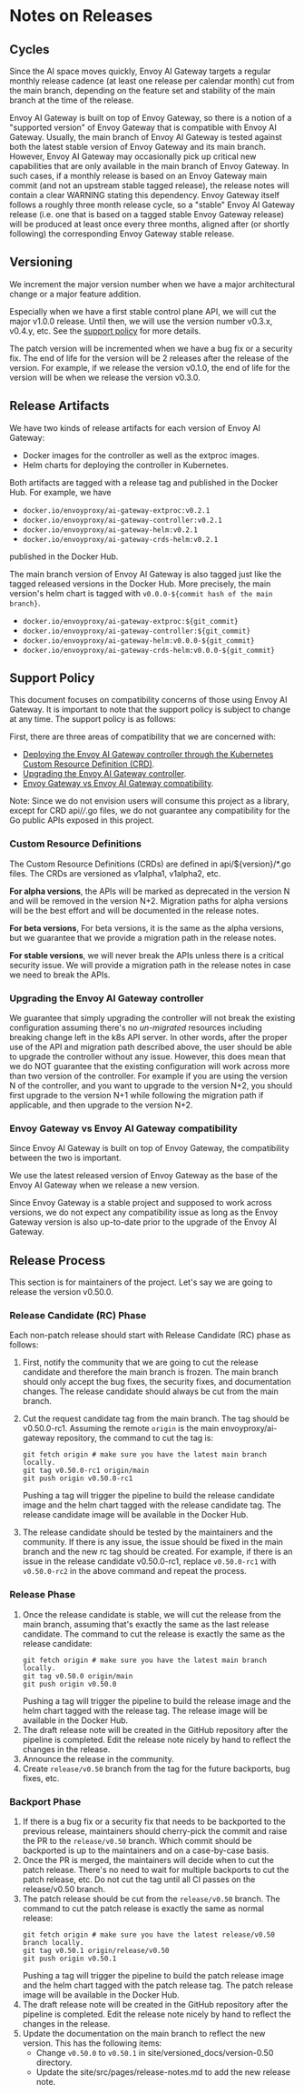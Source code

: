 # Notes on Releases

## Cycles

Since the AI space moves quickly, Envoy AI Gateway targets a regular monthly release cadence (at least one release per calendar month) cut from the main branch, depending on the feature set and stability of the main branch at the time of the release.

Envoy AI Gateway is built on top of Envoy Gateway, so there is a notion of a "supported version" of Envoy Gateway that is compatible with Envoy AI Gateway.
Usually, the main branch of Envoy AI Gateway is tested against both the latest stable version of Envoy Gateway and its main branch.
However, Envoy AI Gateway may occasionally pick up critical new capabilities that are only available in the main branch of Envoy Gateway.
In such cases, if a monthly release is based on an Envoy Gateway main commit (and not an upstream stable tagged release), the release notes will contain a clear WARNING stating this dependency.
Envoy Gateway itself follows a roughly three month release cycle, so a "stable" Envoy AI Gateway release (i.e. one that is based on a tagged stable Envoy Gateway release) will be produced at least once every three months, aligned after (or shortly following) the corresponding Envoy Gateway stable release.

## Versioning

We increment the major version number when we have a major architectural change or a major feature addition.

Especially when we have a first stable control plane API, we will cut the major v1.0.0 release. Until then, we will use the version number v0.3.x, v0.4.y, etc. See the [support policy](#Support-Policy) for more details.

The patch version will be incremented when we have a bug fix or a security fix. The end of life for the version will be 2 releases after the release of the version. For example, if we release the version v0.1.0, the end of life for the version will be when we release the version v0.3.0.

## Release Artifacts

We have two kinds of release artifacts for each version of Envoy AI Gateway:
* Docker images for the controller as well as the extproc images.
* Helm charts for deploying the controller in Kubernetes.

Both artifacts are tagged with a release tag and published in the Docker Hub. For example, we have
* `docker.io/envoyproxy/ai-gateway-extproc:v0.2.1`
* `docker.io/envoyproxy/ai-gateway-controller:v0.2.1`
* `docker.io/envoyproxy/ai-gateway-helm:v0.2.1`
* `docker.io/envoyproxy/ai-gateway-crds-helm:v0.2.1`

published in the Docker Hub.

The main branch version of Envoy AI Gateway is also tagged just like the tagged released versions in the Docker Hub.
More precisely, the main version's helm chart is tagged with `v0.0.0-${commit hash of the main branch}`.

* `docker.io/envoyproxy/ai-gateway-extproc:${git_commit}`
* `docker.io/envoyproxy/ai-gateway-controller:${git_commit}`
* `docker.io/envoyproxy/ai-gateway-helm:v0.0.0-${git_commit}`
* `docker.io/envoyproxy/ai-gateway-crds-helm:v0.0.0-${git_commit}`

## Support Policy

This document focuses on compatibility concerns of those using Envoy AI Gateway.
It is important to note that the support policy is subject to change at any time. The support policy is as follows:

First, there are three areas of compatibility that we are concerned with:
* [Deploying the Envoy AI Gateway controller through the Kubernetes Custom Resource Definition (CRD)](#Custom-Resource-Definitions).
* [Upgrading the Envoy AI Gateway controller](#Upgrading-the-Envoy-AI-Gateway-controller).
* [Envoy Gateway vs Envoy AI Gateway compatibility](#Envoy-Gateway-vs-Envoy-AI-Gateway-compatibility).

Note: Since we do not envision users will consume this project as a library, except for CRD api/*/*.go files, we do not guarantee any compatibility for the Go public APIs exposed in this project.

### Custom Resource Definitions

The Custom Resource Definitions (CRDs) are defined in api/${version}/*.go files. The CRDs are versioned as v1alpha1, v1alpha2, etc.

**For alpha versions**, the APIs will be marked as deprecated in the version N and will be removed in the version N+2.
Migration paths for alpha versions will be the best effort and will be documented in the release notes.

**For beta versions**, For beta versions, it is the same as the alpha versions, but we guarantee that we provide a migration path in the release notes.

**For stable versions**, we will never break the APIs unless there is a critical security issue.
We will provide a migration path in the release notes in case we need to break the APIs.

### Upgrading the Envoy AI Gateway controller

We guarantee that simply upgrading the controller will not break the existing configuration assuming there's no _un-migrated_ resources including breaking change left in the k8s API server. In other words, after the proper use of the API and migration path described above, the user should be able to upgrade the controller without any issue. However, this does mean that we do NOT guarantee that the existing configuration will work across more than two version of the controller. For example if you are using the version N of the controller, and you want to upgrade to the version N+2, you should first upgrade to the version N+1 while following the migration path if applicable, and then upgrade to the version N+2.

### Envoy Gateway vs Envoy AI Gateway compatibility

Since Envoy AI Gateway is built on top of Envoy Gateway, the compatibility between the two is important.

We use the latest released version of Envoy Gateway as the base of the Envoy AI Gateway when we release a new version.

Since Envoy Gateway is a stable project and supposed to work across versions, we do not expect any compatibility issue as long as the Envoy Gateway version is also up-to-date prior to the upgrade of the Envoy AI Gateway.

## Release Process

This section is for maintainers of the project. Let's say we are going to release the version v0.50.0.

### Release Candidate (RC) Phase

Each non-patch release should start with Release Candidate (RC) phase as follows:

1. First, notify the community that we are going to cut the release candidate and therefore the main branch is frozen.
  The main branch should only accept the bug fixes, the security fixes, and documentation changes.
  The release candidate should always be cut from the main branch.

2. Cut the request candidate tag from the main branch. The tag should be v0.50.0-rc1. Assuming the remote `origin` is the main envoyproxy/ai-gateway repository,
  the command to cut the tag is:
    ```
    git fetch origin # make sure you have the latest main branch locally.
    git tag v0.50.0-rc1 origin/main
    git push origin v0.50.0-rc1
    ```
   Pushing a tag will trigger the pipeline to build the release candidate image and the helm chart tagged with the release candidate tag.
   The release candidate image will be available in the Docker Hub.

3. The release candidate should be tested by the maintainers and the community. If there is any issue, the issue should be fixed in the main branch
  and the new rc tag should be created. For example, if there is an issue in the release candidate v0.50.0-rc1, replace `v0.50.0-rc1` with `v0.50.0-rc2`
  in the above command and repeat the process.

### Release Phase

1. Once the release candidate is stable, we will cut the release from the main branch, assuming that's exactly the same as the last release candidate.
  The command to cut the release is exactly the same as the release candidate:
    ```
    git fetch origin # make sure you have the latest main branch locally.
    git tag v0.50.0 origin/main
    git push origin v0.50.0
    ```
   Pushing a tag will trigger the pipeline to build the release image and the helm chart tagged with the release tag.
   The release image will be available in the Docker Hub.
2. The draft release note will be created in the GitHub repository after the pipeline is completed.
   Edit the release note nicely by hand to reflect the changes in the release.
3. Announce the release in the community.
4. Create `release/v0.50` branch from the tag for the future backports, bug fixes, etc.

### Backport Phase

1. If there is a bug fix or a security fix that needs to be backported to the previous release, maintainers should cherry-pick the commit and raise the PR to the `release/v0.50` branch.
   Which commit should be backported is up to the maintainers and on a case-by-case basis.
2. Once the PR is merged, the maintainers will decide when to cut the patch release. There's no need to wait for multiple backports to cut the patch release, etc.
   Do not cut the tag until all CI passes on the release/v0.50 branch.
3. The patch release should be cut from the `release/v0.50` branch. The command to cut the patch release is exactly the same as normal release:
    ```
    git fetch origin # make sure you have the latest release/v0.50 branch locally.
    git tag v0.50.1 origin/release/v0.50
    git push origin v0.50.1
    ```
   Pushing a tag will trigger the pipeline to build the patch release image and the helm chart tagged with the patch release tag.
   The patch release image will be available in the Docker Hub.
4. The draft release note will be created in the GitHub repository after the pipeline is completed.
   Edit the release note nicely by hand to reflect the changes in the release.
5. Update the documentation on the main branch to reflect the new version. This has the following items:
   * Change `v0.50.0` to `v0.50.1` in site/versioned_docs/version-0.50 directory.
   * Update the site/src/pages/release-notes.md to add the new release note.
